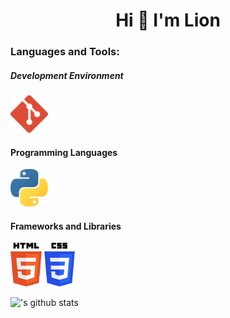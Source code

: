 
<h1 align="center">Hi 👋 I'm Lion</h1>
  
  <h3 style="align-items: left;">Languages and Tools:</h3>
  <h5 style="align-items: left;">Development Environment</h5>
  <div style="align-items: left;">
    <a href="https://git-scm.com/" target="_blank"> <img src="img/git-icon.svg" alt=width="60" height="60"/> </a>
  </div>
  <h4 style="align-items: left;">Programming Languages</h4>
  <div style="align-items: left;">
    <a href="https://www.python.org" target="_blank"> <img src="img/python.svg" alt=width="60" height="60"/> </a>

  </div>
  <h4 style="align-items: left;">Frameworks and Libraries</h4>
  <div style="align-items: left;">
    <a href="https://html.spec.whatwg.org/#toc-introduction" target="_blank"><img src="img/html-5.svg"  alt=width="70" height="70"></a>
    <a href="https://www.w3.org/TR/CSS/" target="_blank"><img src="img/css-3.svg" alt=width="70" height="70"></a>

  </div>
  <!--
   <h3 style="align-items: left;">Statistics:</h3>  -->
  
!['s github stats](https://github-readme-stats.vercel.app/api?username=nishipy&hide=issues)
